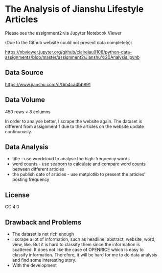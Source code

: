 # The Analysis of Jianshu Lifestyle Articles
Please see the assignment2 via Jupyter Notebook Viewer 

(Due to the Github website could not present data completely): 

https://nbviewer.jupyter.org/github/clairelau0108/python-data-assignments/blob/master/assignment2/Jianshu%20Analysis.ipynb
## Data Source
https://www.jianshu.com/c/f6b4ca4bb891
## Data Volume
450 rows × 8 columns

In order to analyse better, I scrape the website again. The dataset is different from assignment 1 due to the articles on the website update continuously.
## Data Analysis
* title - use wordcloud to analyse the high-frequency words
* word counts - use seaborn to calculate and compare word counts between different articles
* the publish date of articles - use matplotlib to present the articles' posting frequency
## License
CC 4.0
## Drawback and Problems
* The dataset is not rich enough
* I scrape a lot of information, such as headline, abstract, website, word, view, like. But it is hard to classify them since the information is scattered. It does not like the case of OPENRICE which is easy to classify information. Therefore, it will be hard for me to do data analysis and find some interesting story.
* With the development 
